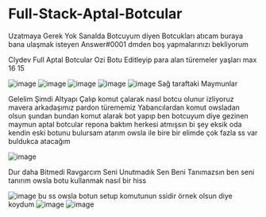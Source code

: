 # Full-Stack-Aptal-Botcular

Uzatmaya Gerek Yok Sanalda Botcuyum diyen Botcukları atıcam buraya bana ulaşmak isteyen Answer#0001 dmden boş yapmalarınızı bekliyorum

Clydev Full Aptal Botcular Ozi Botu Editleyip para alan türemeler yaşları max 16 15

![image](https://cdn.discordapp.com/attachments/1040517521775792178/1070306337851965540/clydevifsa1.png)
![image](https://cdn.discordapp.com/attachments/1040517521775792178/1070306337621295114/ifsalar4cly.png)
![image](https://cdn.discordapp.com/attachments/1040517521775792178/1070306338225274930/clydevifsa2.png)
![image](https://cdn.discordapp.com/attachments/1040517521775792178/1070306338711797890/clydevifsa3.png)
![image](https://cdn.discordapp.com/attachments/1040517521775792178/1070306337415761940/clydevmallar.png)
Sağ taraftaki Maymunlar

Gelelim Şimdi Altyapı Çalıp komut çalarak nasıl botcu olunur izliyoruz mavera arkadaşımız pardon türememiz
Yabancılardan komut owsladan olsun şundan bundan komut alarak bot yapıp ben botcuyum diye gezinen maymun 
aptal botcular repona baktım herkesi atmışsın bi şey eksik oda kendin eski botunu bulursam atarım owsla ile bire bir
elimde çok fazla ss var buldukca atacağım

![image](https://cdn.discordapp.com/attachments/1040517521775792178/1070308306830245938/mavera.png)

Dur daha Bitmedi Ravgarcım Seni Unutmadık Sen Beni Tanımazsın ben seni tanırım owsla botu kullanmak nasıl bir hiss

![image](https://cdn.discordapp.com/attachments/1040517521775792178/1070314699264102410/ravgarifsa3.png)
bu ss owsla botun setup komutunun ssidir örnek olsun diye koydum
![image](https://cdn.discordapp.com/attachments/1040517521775792178/1070314699071160430/ravgarifsa2.png)
![image](https://cdn.discordapp.com/attachments/1040517521775792178/1070314699452850256/ravgarifsa1.png)
